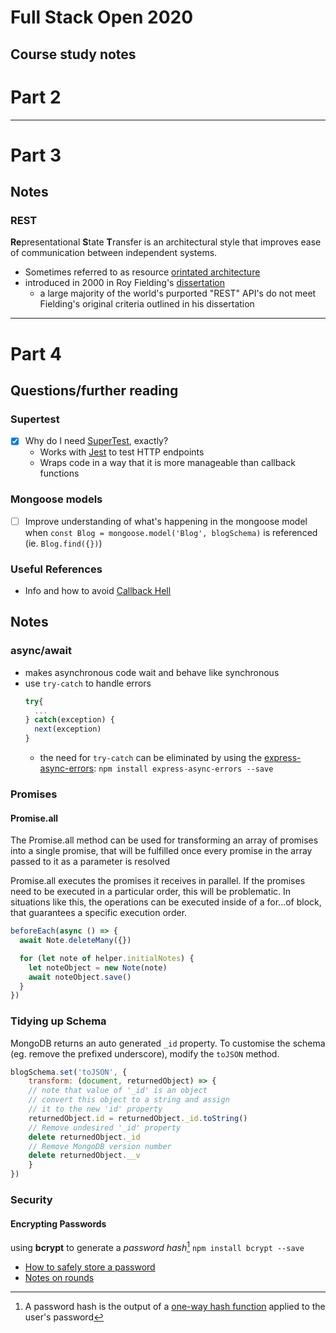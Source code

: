 Full Stack Open 2020
===
Course study notes
---
# Part 2
---
# Part 3
## Notes
### REST
**Re**presentational **S**tate **T**ransfer is an architectural style that improves ease of communication between independent systems.
- Sometimes referred to as resource [orintated architecture](https://en.wikipedia.org/wiki/Resource-oriented_architecture)
- introduced in 2000 in Roy Fielding's [dissertation](https://www.ics.uci.edu/~fielding/pubs/dissertation/rest_arch_style.htm)
	- a large majority of the world's purported "REST" API's do not meet Fielding's original criteria outlined in his dissertation



---
# Part 4

## Questions/further reading
### Supertest
- [x] Why do I need [SuperTest](https://github.com/visionmedia/supertest), exactly?
  - Works with [Jest](jestjs.io) to test HTTP endpoints
  - Wraps code in a way that it is more manageable than callback functions
### Mongoose models
- [ ] Improve understanding of what's happening in the mongoose model when `const Blog = mongoose.model('Blog', blogSchema)` is referenced (ie. `Blog.find({})`)

### Useful References
- Info and how to avoid [Callback Hell](http://callbackhell.com)


## Notes
    
### async/await
  - makes asynchronous code wait and behave like synchronous
  - use `try-catch` to handle errors  
    ```javascript
    try{
      ...
    } catch(exception) {
      next(exception)
    }
    ```
    - the need for `try-catch` can be eliminated by using the [express-async-errors](https://github.com/davidbanham/express-async-errors): `npm install express-async-errors --save` 

### Promises
#### Promise.all
The Promise.all method can be used for transforming an array of promises into a single promise, that will be fulfilled once every promise in the array passed to it as a parameter is resolved

Promise.all executes the promises it receives in parallel. If the promises need to be executed in a particular order, this will be problematic. In situations like this, the operations can be executed inside of a for...of block, that guarantees a specific execution order.
```javascript
beforeEach(async () => {
  await Note.deleteMany({})

  for (let note of helper.initialNotes) {
    let noteObject = new Note(note)
    await noteObject.save()
  }
})
```

### Tidying up Schema
MongoDB returns an auto generated `_id` property. To customise the schema (eg. remove the prefixed underscore), modify the `toJSON` method.
```javascript
blogSchema.set('toJSON', {
	transform: (document, returnedObject) => {
    // note that value of '_id' is an object
    // convert this object to a string and assign 
    // it to the new 'id' property
    returnedObject.id = returnedObject._id.toString()
    // Remove undesired '_id' property
    delete returnedObject._id
    // Remove MongoDB version number
    delete returnedObject.__v
	}
})
```
### Security
#### Encrypting Passwords
using **bcrypt** to generate a *password hash*[^passwordHash] `npm install bcrypt --save`
- [How to safely store a password](https://codahale.com/how-to-safely-store-a-password/)
- [Notes on rounds](https://github.com/kelektiv/node.bcrypt.js/#a-note-on-rounds)

[^passwordHash]: A password hash is the output of a [one-way hash function](https://en.wikipedia.org/wiki/Cryptographic_hash_function) applied to the user's password